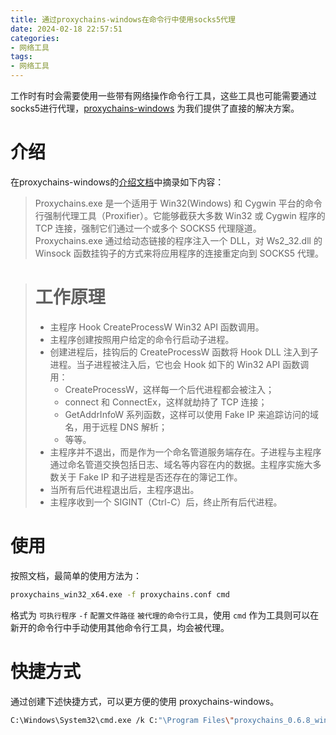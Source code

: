 ```yaml
---
title: 通过proxychains-windows在命令行中使用socks5代理
date: 2024-02-18 22:57:51
categories:
- 网络工具
tags:
- 网络工具
---
```


工作时有时会需要使用一些带有网络操作命令行工具，这些工具也可能需要通过socks5进行代理，[proxychains-windows](https://github.com/shunf4/proxychains-windows) 为我们提供了直接的解决方案。

<!-- more -->

# 介绍

在proxychains-windows的[介绍文档](https://github.com/shunf4/proxychains-windows/blob/master/README_zh-Hans.md)中摘录如下内容：

> Proxychains.exe 是一个适用于 Win32(Windows) 和 Cygwin 平台的命令行强制代理工具（Proxifier）。它能够截获大多数 Win32 或 Cygwin 程序的 TCP 连接，强制它们通过一个或多个 SOCKS5 代理隧道。
> Proxychains.exe 通过给动态链接的程序注入一个 DLL，对 Ws2_32.dll 的 Winsock 函数挂钩子的方式来将应用程序的连接重定向到 SOCKS5 代理。

> # 工作原理
> - 主程序 Hook CreateProcessW Win32 API 函数调用。
> - 主程序创建按照用户给定的命令行启动子进程。
> - 创建进程后，挂钩后的 CreateProcessW 函数将 Hook DLL 注入到子进程。当子进程被注入后，它也会 Hook 如下的 Win32 API 函数调用：
>   - CreateProcessW，这样每一个后代进程都会被注入；
>   - connect 和 ConnectEx，这样就劫持了 TCP 连接；
>   - GetAddrInfoW 系列函数，这样可以使用 Fake IP 来追踪访问的域名，用于远程 DNS 解析；
>   - 等等。
> - 主程序并不退出，而是作为一个命名管道服务端存在。子进程与主程序通过命名管道交换包括日志、域名等内容在内的数据。主程序实施大多数关于 Fake IP 和子进程是否还存在的簿记工作。
> - 当所有后代进程退出后，主程序退出。
> - 主程序收到一个 SIGINT（Ctrl-C）后，终止所有后代进程。

# 使用

按照文档，最简单的使用方法为：

```bash
proxychains_win32_x64.exe -f proxychains.conf cmd
```

格式为 `可执行程序` `-f` `配置文件路径` `被代理的命令行工具`，使用 `cmd` 作为工具则可以在新开的命令行中手动使用其他命令行工具，均会被代理。

# 快捷方式

通过创建下述快捷方式，可以更方便的使用 proxychains-windows。

```bash
C:\Windows\System32\cmd.exe /k C:"\Program Files\"proxychains_0.6.8_win32_x64\proxychains_win32_x64.exe -f proxychains.conf cmd
```